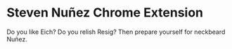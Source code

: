 # Steven Nuñez Chrome Extension

Do you like Eich? Do you relish Resig?
Then prepare yourself for neckbeard Nuñez.
